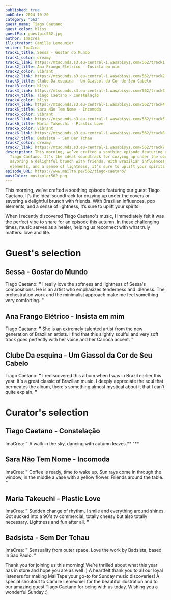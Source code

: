 ```yaml
---
published: true
pubDate: 2024-10-20
category: "562"
guest_name: Tiago Caetano
guest_color: bliss
guestPic: guestpic562.jpg
author: ImaCrea
illustrator: Camille Lemeunier
writer: ImaCrea
track1_title: Sessa - Gostar do Mundo
track1_color: dreamy
track1_link: https://mtsounds.s3.eu-central-1.wasabisys.com/562/track1.mp3
track2_title: Ana Frango Elétrico - Insista em mim
track2_color: vibrant
track2_link: https://mtsounds.s3.eu-central-1.wasabisys.com/562/track2.mp3
track3_title: Clube Da esquina - Um Giassol da Cor de Seu Cabelo
track3_color: bliss
track3_link: https://mtsounds.s3.eu-central-1.wasabisys.com/562/track3.mp3
track4_title: Tiago Caetano - Constelação
track4_color: bliss
track4_link: https://mtsounds.s3.eu-central-1.wasabisys.com/562/track4.mp3
track5_title: Sara Não Tem Nome - Incomoda
track5_color: vibrant
track5_link: https://mtsounds.s3.eu-central-1.wasabisys.com/562/track5.mp3
track6_title: Maria Takeuchi - Plastic Love
track6_color: vibrant
track6_link: https://mtsounds.s3.eu-central-1.wasabisys.com/562/track6.mp3
track7_title: Badsista - Sem Der Tchau
track7_color: dreamy
track7_link: https://mtsounds.s3.eu-central-1.wasabisys.com/562/track7.mp3
description: This morning, we’ve crafted a soothing episode featuring our guest
  Tiago Caetano. It’s the ideal soundtrack for cozying up under the covers or
  savoring a delightful brunch with friends. With Brazilian influences, pop
  elements, and a sense of lightness, it’s sure to uplift your spirits!
episode_URL: https://www.mailta.pe/562/tiago-caetano/
musiColor: musicolor562.png
---
```

This morning, we’ve crafted a soothing episode featuring our guest Tiago Caetano. It’s the ideal soundtrack for cozying up under the covers or savoring a delightful brunch with friends. With Brazilian influences, pop elements, and a sense of lightness, it’s sure to uplift your spirits!

When I recently discovered Tiago Caetano's music, I immediately felt it was the perfect vibe to share for an episode this autumn. In these challenging times, music serves as a healer, helping us reconnect with what truly matters: love and life.

# Guest's selection

## Sessa - Gostar do Mundo

Tiago Caetano: **"** I really love the softness and lightness of Sessa's compositions. He is an artist who emphasizes tenderness and idleness. The orchestration work and the minimalist approach make me feel something very comforting. **"** 

## Ana Frango Elétrico - Insista em mim

Tiago Caetano: **"** She is an extremely talented artist from the new generation of Brazilian artists. I find that this slightly soulful and very soft track goes perfectly with her voice and her Carioca accent. **"** 

## Clube Da esquina - Um Giassol da Cor de Seu Cabelo

Tiago Caetano: **"** I rediscovered this album when I was in Brazil earlier this year. It's a great classic of Brazilian music. I deeply appreciate the soul that permeates the album, there's something almost mystical about it that I can't quite explain. **"** 

# Curator's selection

## Tiago Caetano - Constelação

 ImaCrea: **"** A walk in the sky, dancing with autumn leaves.** "** 

## Sara Não Tem Nome - Incomoda

 ImaCrea: **"** Coffee is ready, time to wake up. Sun rays come in through the window, in the middle a vase with a yellow flower. Friends around the table. **"** 

## Maria Takeuchi - Plastic Love

 ImaCrea: **"** Sudden change of rhythm, I smile and everything around shines. Got sucked into a 90's tv commercial, totally cheesy but also totally necessary. Lightness and fun after all. **"** 

## Badsista - Sem Der Tchau

 ImaCrea: **"** Sensuality from outer space. Love the work by Badsista, based in Sao Paulo.  **"** 

Thank you for joining us this morning! We’re thrilled about what this year has in store and hope you are as well :) A heartfelt thank you to all our loyal listeners for making MailTape your go-to for Sunday music discoveries! A special shoutout to Camille Lemeunier for the beautiful illustration and to our amazing guest Tiago Caetano for being with us today. Wishing you a wonderful Sunday :)
